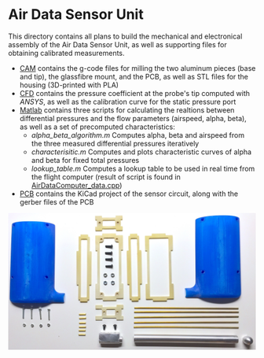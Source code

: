 # Air Data Sensor Unit

This directory contains all plans to build the mechanical and electronical assembly of the Air Data Sensor Unit, as well as supporting files for obtaining calibrated measurements.

- [CAM](CAM) contains the g-code files for milling the two aluminum pieces (base and tip), the glassfibre mount, and the PCB, as well as STL files for the housing (3D-printed with PLA)
- [CFD](CFD) contains the pressure coefficient at the probe's tip computed with *ANSYS*, as well as the calibration curve for the static pressure port
- [Matlab](Matlab) contains three scripts for calculating the realtions between differential pressures and the flow parameters (airspeed, alpha, beta), as well as a set of precomputed characteristics:
  - *alpha_beta_algorithm.m* Computes alpha, beta and airspeed from the three measured differential pressures iteratively
  - *characterisitic.m* Computes and plots characteristic curves of alpha and beta for fixed total pressures
  - *lookup_table.m* Computes a lookup table to be used in real time from the flight computer (result of script is found in [AirDataComputer_data.cpp](/Flight_Computer/Main/sensors/AirDataComputer_data.cpp))
- [PCB](PCB) contains the KiCad project of the sensor circuit, along with the gerber files of the PCB

![Air Data Sensor Unit](Air_Data_Sensor_Unit.JPG)
